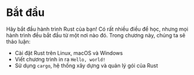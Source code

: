 # Bắt đầu

Hãy bắt đầu hành trình Rust của bạn! Có rất nhiều điều để học, nhưng mọi hành 
 trình đều bắt đầu từ một nơi nào đó. Trong chương này, chúng ta sẽ thảo luận:

* Cài đặt Rust trên Linux, macOS và Windows
* Viết chương trình in ra `Hello, world!`
* Sử dụng `cargo`, hệ thống xây dựng và quản lý gói của Rust